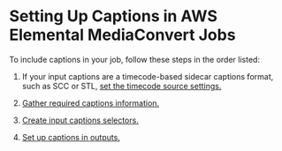 # Setting Up Captions in AWS Elemental MediaConvert Jobs<a name="including-captions"></a>

To include captions in your job, follow these steps in the order listed:

1. If your input captions are a timecode\-based sidecar captions format, such as SCC or STL, [set the timecode source settings\.](set-the-timecode-source-settings.md)

1. [Gather required captions information\.](gather-required-captions-information.md)

1. [Create input captions selectors\.](create-input-caption-selectors.md)

1. [Set up captions in outputs\.](set-up-captions-in-outputs.md)